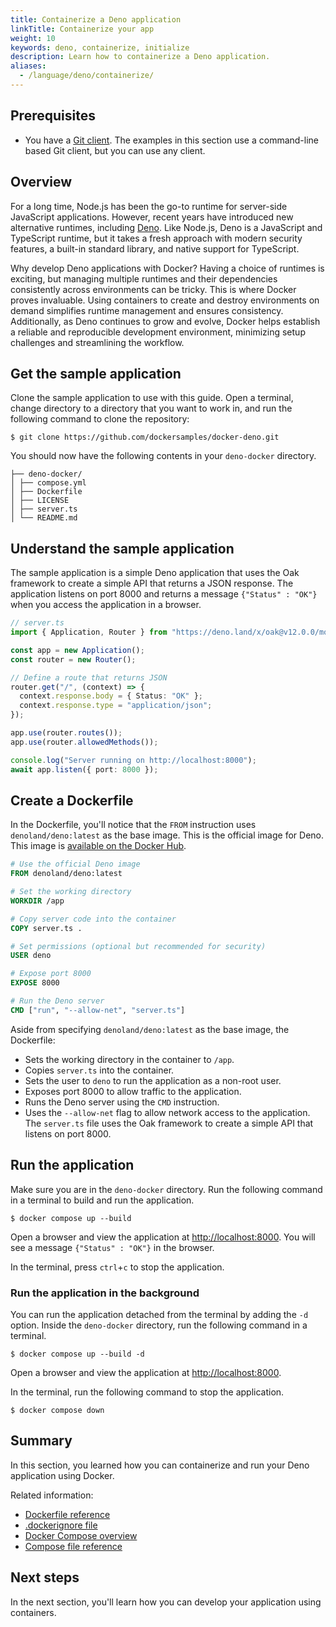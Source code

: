 ```yaml
---
title: Containerize a Deno application
linkTitle: Containerize your app
weight: 10
keywords: deno, containerize, initialize
description: Learn how to containerize a Deno application.
aliases:
  - /language/deno/containerize/
---
```


## Prerequisites

* You have a [Git client](https://git-scm.com/downloads). The examples in this section use a command-line based Git client, but you can use any client.

## Overview

For a long time, Node.js has been the go-to runtime for server-side JavaScript applications. However, recent years have introduced new alternative runtimes, including [Deno](https://deno.land/). Like Node.js, Deno is a JavaScript and TypeScript runtime, but it takes a fresh approach with modern security features, a built-in standard library, and native support for TypeScript.

Why develop Deno applications with Docker? Having a choice of runtimes is exciting, but managing multiple runtimes and their dependencies consistently across environments can be tricky. This is where Docker proves invaluable. Using containers to create and destroy environments on demand simplifies runtime management and ensures consistency. Additionally, as Deno continues to grow and evolve, Docker helps establish a reliable and reproducible development environment, minimizing setup challenges and streamlining the workflow.

## Get the sample application

Clone the sample application to use with this guide. Open a terminal, change
directory to a directory that you want to work in, and run the following
command to clone the repository:

```console
$ git clone https://github.com/dockersamples/docker-deno.git
```

You should now have the following contents in your `deno-docker` directory.

```text
├── deno-docker/
│ ├── compose.yml
│ ├── Dockerfile
│ ├── LICENSE
│ ├── server.ts
│ └── README.md
```

## Understand the sample application

The sample application is a simple Deno application that uses the Oak framework to create a simple API that returns a JSON response. The application listens on port 8000 and returns a message `{"Status" : "OK"}` when you access the application in a browser.

```typescript
// server.ts
import { Application, Router } from "https://deno.land/x/oak@v12.0.0/mod.ts";

const app = new Application();
const router = new Router();

// Define a route that returns JSON
router.get("/", (context) => {
  context.response.body = { Status: "OK" };
  context.response.type = "application/json";
});

app.use(router.routes());
app.use(router.allowedMethods());

console.log("Server running on http://localhost:8000");
await app.listen({ port: 8000 });
```

## Create a Dockerfile

In the Dockerfile, you'll notice that the `FROM` instruction uses `denoland/deno:latest`
as the base image. This is the official image for Deno. This image is [available on the Docker Hub](https://hub.docker.com/r/denoland/deno).

```dockerfile
# Use the official Deno image
FROM denoland/deno:latest

# Set the working directory
WORKDIR /app

# Copy server code into the container
COPY server.ts .

# Set permissions (optional but recommended for security)
USER deno

# Expose port 8000
EXPOSE 8000

# Run the Deno server
CMD ["run", "--allow-net", "server.ts"]
```

Aside from specifying `denoland/deno:latest` as the base image, the Dockerfile:

- Sets the working directory in the container to `/app`.
- Copies `server.ts` into the container.
- Sets the user to `deno` to run the application as a non-root user.
- Exposes port 8000 to allow traffic to the application.
- Runs the Deno server using the `CMD` instruction.
- Uses the `--allow-net` flag to allow network access to the application. The `server.ts` file uses the Oak framework to create a simple API that listens on port 8000.

## Run the application

Make sure you are in the `deno-docker` directory. Run the following command in a terminal to build and run the application.

```console
$ docker compose up --build
```

Open a browser and view the application at [http://localhost:8000](http://localhost:8000). You will see a message `{"Status" : "OK"}` in the browser.

In the terminal, press `ctrl`+`c` to stop the application.

### Run the application in the background

You can run the application detached from the terminal by adding the `-d`
option. Inside the `deno-docker` directory, run the following command
in a terminal.

```console
$ docker compose up --build -d
```

Open a browser and view the application at [http://localhost:8000](http://localhost:8000).


In the terminal, run the following command to stop the application.

```console
$ docker compose down
```

## Summary

In this section, you learned how you can containerize and run your Deno
application using Docker.

Related information:

 - [Dockerfile reference](/reference/dockerfile.md)
 - [.dockerignore file](/reference/dockerfile.md#dockerignore-file)
 - [Docker Compose overview](/manuals/compose/_index.md)
 - [Compose file reference](/reference/compose-file/_index.md)

## Next steps

In the next section, you'll learn how you can develop your application using
containers.
